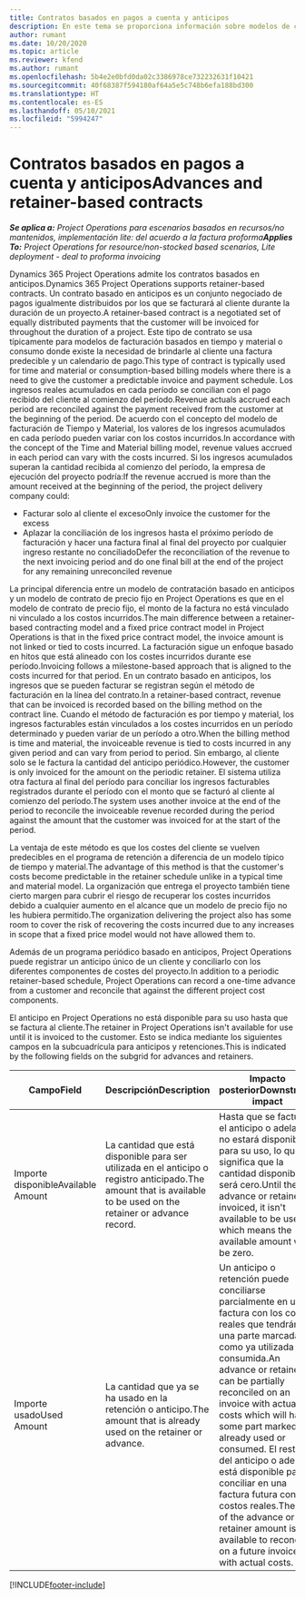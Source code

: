 ```yaml
---
title: Contratos basados en pagos a cuenta y anticipos
description: En este tema se proporciona información sobre modelos de contratos y adelantos basados en anticipos en Project Operations.
author: rumant
ms.date: 10/20/2020
ms.topic: article
ms.reviewer: kfend
ms.author: rumant
ms.openlocfilehash: 5b4e2e0bfd0da02c3386978ce732232631f10421
ms.sourcegitcommit: 40f68387f594180af64a5e5c748b6efa188bd300
ms.translationtype: HT
ms.contentlocale: es-ES
ms.lasthandoff: 05/10/2021
ms.locfileid: "5994247"
---
```

# <a name="advances-and-retainer-based-contracts"></a><span data-ttu-id="c55d8-103">Contratos basados en pagos a cuenta y anticipos</span><span class="sxs-lookup"><span data-stu-id="c55d8-103">Advances and retainer-based contracts</span></span>


<span data-ttu-id="c55d8-104">_**Se aplica a:** Project Operations para escenarios basados en recursos/no mantenidos, implementación lite: del acuerdo a la factura proforma_</span><span class="sxs-lookup"><span data-stu-id="c55d8-104">_**Applies To:** Project Operations for resource/non-stocked based scenarios, Lite deployment - deal to proforma invoicing_</span></span>

<span data-ttu-id="c55d8-105">Dynamics 365 Project Operations admite los contratos basados en anticipos.</span><span class="sxs-lookup"><span data-stu-id="c55d8-105">Dynamics 365 Project Operations supports retainer-based contracts.</span></span> <span data-ttu-id="c55d8-106">Un contrato basado en anticipos es un conjunto negociado de pagos igualmente distribuidos por los que se facturará al cliente durante la duración de un proyecto.</span><span class="sxs-lookup"><span data-stu-id="c55d8-106">A retainer-based contract is a negotiated set of equally distributed payments that the customer will be invoiced for throughout the duration of a project.</span></span> <span data-ttu-id="c55d8-107">Este tipo de contrato se usa típicamente para modelos de facturación basados en tiempo y material o consumo donde existe la necesidad de brindarle al cliente una factura predecible y un calendario de pago.</span><span class="sxs-lookup"><span data-stu-id="c55d8-107">This type of contract is typically used for time and material or consumption-based billing models where there is a need to give the customer a predictable invoice and payment schedule.</span></span> <span data-ttu-id="c55d8-108">Los ingresos reales acumulados en cada período se concilian con el pago recibido del cliente al comienzo del período.</span><span class="sxs-lookup"><span data-stu-id="c55d8-108">Revenue actuals accrued each period are reconciled against the payment received from the customer at the beginning of the period.</span></span> <span data-ttu-id="c55d8-109">De acuerdo con el concepto del modelo de facturación de Tiempo y Material, los valores de los ingresos acumulados en cada período pueden variar con los costos incurridos.</span><span class="sxs-lookup"><span data-stu-id="c55d8-109">In accordance with the concept of the Time and Material billing model, revenue values accrued in each period can vary with the costs incurred.</span></span> <span data-ttu-id="c55d8-110">Si los ingresos acumulados superan la cantidad recibida al comienzo del período, la empresa de ejecución del proyecto podría:</span><span class="sxs-lookup"><span data-stu-id="c55d8-110">If the revenue accrued is more than the amount received at the beginning of the period, the project delivery company could:</span></span>

- <span data-ttu-id="c55d8-111">Facturar solo al cliente el exceso</span><span class="sxs-lookup"><span data-stu-id="c55d8-111">Only invoice the customer for the excess</span></span> 
- <span data-ttu-id="c55d8-112">Aplazar la conciliación de los ingresos hasta el próximo período de facturación y hacer una factura final al final del proyecto por cualquier ingreso restante no conciliado</span><span class="sxs-lookup"><span data-stu-id="c55d8-112">Defer the reconciliation of the revenue to the next invoicing period and do one final bill at the end of the project for any remaining unreconciled revenue</span></span>

<span data-ttu-id="c55d8-113">La principal diferencia entre un modelo de contratación basado en anticipos y un modelo de contrato de precio fijo en Project Operations es que en el modelo de contrato de precio fijo, el monto de la factura no está vinculado ni vinculado a los costos incurridos.</span><span class="sxs-lookup"><span data-stu-id="c55d8-113">The main difference between a retainer-based contracting model and a fixed price contract model in Project Operations is that in the fixed price contract model, the invoice amount is not linked or tied to costs incurred.</span></span> <span data-ttu-id="c55d8-114">La facturación sigue un enfoque basado en hitos que está alineado con los costes incurridos durante ese período.</span><span class="sxs-lookup"><span data-stu-id="c55d8-114">Invoicing follows a milestone-based approach that is aligned to the costs incurred for that period.</span></span> <span data-ttu-id="c55d8-115">En un contrato basado en anticipos, los ingresos que se pueden facturar se registran según el método de facturación en la línea del contrato.</span><span class="sxs-lookup"><span data-stu-id="c55d8-115">In a retainer-based contract, revenue that can be invoiced is recorded based on the billing method on the contract line.</span></span> <span data-ttu-id="c55d8-116">Cuando el método de facturación es por tiempo y material, los ingresos facturables están vinculados a los costes incurridos en un período determinado y pueden variar de un período a otro.</span><span class="sxs-lookup"><span data-stu-id="c55d8-116">When the billing method is time and material, the invoiceable revenue is tied to costs incurred in any given period and can vary from period to period.</span></span> <span data-ttu-id="c55d8-117">Sin embargo, al cliente solo se le factura la cantidad del anticipo periódico.</span><span class="sxs-lookup"><span data-stu-id="c55d8-117">However, the customer is only invoiced for the amount on the periodic retainer.</span></span> <span data-ttu-id="c55d8-118">El sistema utiliza otra factura al final del período para conciliar los ingresos facturables registrados durante el período con el monto que se facturó al cliente al comienzo del período.</span><span class="sxs-lookup"><span data-stu-id="c55d8-118">The system uses another invoice at the end of the period to reconcile the invoiceable revenue recorded during the period against the amount that the customer was invoiced for at the start of the period.</span></span>

<span data-ttu-id="c55d8-119">La ventaja de este método es que los costes del cliente se vuelven predecibles en el programa de retención a diferencia de un modelo típico de tiempo y material.</span><span class="sxs-lookup"><span data-stu-id="c55d8-119">The advantage of this method is that the customer's costs become predictable in the retainer schedule unlike in a typical time and material model.</span></span> <span data-ttu-id="c55d8-120">La organización que entrega el proyecto también tiene cierto margen para cubrir el riesgo de recuperar los costes incurridos debido a cualquier aumento en el alcance que un modelo de precio fijo no les hubiera permitido.</span><span class="sxs-lookup"><span data-stu-id="c55d8-120">The organization delivering the project also has some room to cover the risk of recovering the costs incurred due to any increases in scope that a fixed price model would not have allowed them to.</span></span>

<span data-ttu-id="c55d8-121">Además de un programa periódico basado en anticipos, Project Operations puede registrar un anticipo único de un cliente y conciliarlo con los diferentes componentes de costes del proyecto.</span><span class="sxs-lookup"><span data-stu-id="c55d8-121">In addition to a periodic retainer-based schedule, Project Operations can record a one-time advance from a customer and reconcile that against the different project cost components.</span></span>

<span data-ttu-id="c55d8-122">El anticipo en Project Operations no está disponible para su uso hasta que se factura al cliente.</span><span class="sxs-lookup"><span data-stu-id="c55d8-122">The retainer in Project Operations isn't available for use until it is invoiced to the customer.</span></span> <span data-ttu-id="c55d8-123">Esto se indica mediante los siguientes campos en la subcuadrícula para anticipos y retenciones.</span><span class="sxs-lookup"><span data-stu-id="c55d8-123">This is indicated by the following fields on the subgrid for advances and retainers.</span></span>

| <span data-ttu-id="c55d8-124">Campo</span><span class="sxs-lookup"><span data-stu-id="c55d8-124">Field</span></span> | <span data-ttu-id="c55d8-125">Descripción</span><span class="sxs-lookup"><span data-stu-id="c55d8-125">Description</span></span> | <span data-ttu-id="c55d8-126">Impacto posterior</span><span class="sxs-lookup"><span data-stu-id="c55d8-126">Downstream impact</span></span> |
| --- | --- | --- |
| <span data-ttu-id="c55d8-127">Importe disponible</span><span class="sxs-lookup"><span data-stu-id="c55d8-127">Available Amount</span></span> | <span data-ttu-id="c55d8-128">La cantidad que está disponible para ser utilizada en el anticipo o registro anticipado.</span><span class="sxs-lookup"><span data-stu-id="c55d8-128">The amount that is available to be used on the retainer or advance record.</span></span> | <span data-ttu-id="c55d8-129">Hasta que se facture el anticipo o adelanto, no estará disponible para su uso, lo que significa que la cantidad disponible será cero.</span><span class="sxs-lookup"><span data-stu-id="c55d8-129">Until the advance or retainer is invoiced, it isn't available to be used which means the available amount will be zero.</span></span> |
| <span data-ttu-id="c55d8-130">Importe usado</span><span class="sxs-lookup"><span data-stu-id="c55d8-130">Used Amount</span></span> | <span data-ttu-id="c55d8-131">La cantidad que ya se ha usado en la retención o anticipo.</span><span class="sxs-lookup"><span data-stu-id="c55d8-131">The amount that is already used on the retainer or advance.</span></span> | <span data-ttu-id="c55d8-132">Un anticipo o retención puede conciliarse parcialmente en una factura con los costes reales que tendrán una parte marcada como ya utilizada o consumida.</span><span class="sxs-lookup"><span data-stu-id="c55d8-132">An advance or retainer can be partially reconciled on an invoice with actual costs which will have some part marked as already used or consumed.</span></span> <span data-ttu-id="c55d8-133">El resto del anticipo o adelanto está disponible para conciliar en una factura futura con los costos reales.</span><span class="sxs-lookup"><span data-stu-id="c55d8-133">The rest of the advance or retainer amount is available to reconcile on a future invoice with actual costs.</span></span> |


[!INCLUDE[footer-include](../../includes/footer-banner.md)]